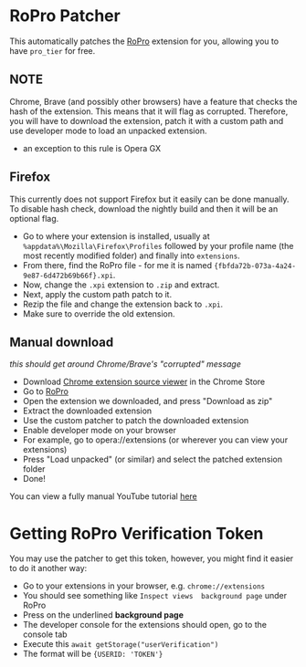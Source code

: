# RoPro Patcher
This automatically patches the [RoPro](https://chrome.google.com/webstore/detail/ropro-enhance-your-roblox/adbacgifemdbhdkfppmeilbgppmhaobf?hl=en-GB) extension for you, allowing you to have `pro_tier` for free.

## NOTE
Chrome, Brave (and possibly other browsers) have a feature that checks the hash of the extension. This means that it will flag as corrupted. Therefore, you will have to download the extension, patch it with a custom path and use developer mode to load an unpacked extension.

- an exception to this rule is Opera GX

## Firefox
This currently does not support Firefox but it easily can be done manually. To disable hash check, download the nightly build and then it will be an optional flag.

- Go to where your extension is installed, usually at `%appdata%\Mozilla\Firefox\Profiles` followed by your profile name (the most recently modified folder) and finally into `extensions`. 
- From there, find the RoPro file - for me it is named `{fbfda72b-073a-4a24-9e87-6d472b69b66f}.xpi`. 
- Now, change the `.xpi` extension to `.zip` and extract. 
- Next, apply the custom path patch to it. 
- Rezip the file and change the extension back to `.xpi`. 
- Make sure to override the old extension.

## Manual download
*this should get around Chrome/Brave's "corrupted" message*
- Download [Chrome extension source viewer](https://chrome.google.com/webstore/detail/chrome-extension-source-v/jifpbeccnghkjeaalbbjmodiffmgedin) in the Chrome Store
- Go to [RoPro](https://chrome.google.com/webstore/detail/ropro-enhance-your-roblox/adbacgifemdbhdkfppmeilbgppmhaobf?hl=en-GB)
- Open the extension we downloaded, and press "Download as zip"
- Extract the downloaded extension
- Use the custom patcher to patch the downloaded extension
- Enable developer mode on your browser
- For example, go to opera://extensions (or wherever you can view your extensions)
- Press "Load unpacked" (or similar) and select the patched extension folder
- Done!

You can view a fully manual YouTube tutorial [here](https://youtu.be/GHPSL0IMeww)

# Getting RoPro Verification Token
You may use the patcher to get this token, however, you might find it easier to do it another way:
- Go to your extensions in your browser, e.g. `chrome://extensions`
- You should see something like `Inspect views  background page` under RoPro
- Press on the underlined __background page__
- The developer console for the extensions should open, go to the console tab
- Execute this `await getStorage("userVerification")`
- The format will be `{USERID: 'TOKEN'}`